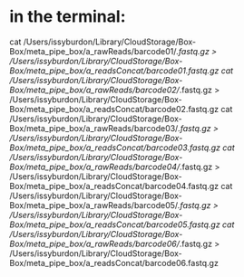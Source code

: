 # in the terminal:
cat /Users/issyburdon/Library/CloudStorage/Box-Box/meta_pipe_box/a_rawReads/barcode01/*.fastq.gz > /Users/issyburdon/Library/CloudStorage/Box-Box/meta_pipe_box/a_readsConcat/barcode01.fastq.gz
cat /Users/issyburdon/Library/CloudStorage/Box-Box/meta_pipe_box/a_rawReads/barcode02/*.fastq.gz > /Users/issyburdon/Library/CloudStorage/Box-Box/meta_pipe_box/a_readsConcat/barcode02.fastq.gz
cat /Users/issyburdon/Library/CloudStorage/Box-Box/meta_pipe_box/a_rawReads/barcode03/*.fastq.gz > /Users/issyburdon/Library/CloudStorage/Box-Box/meta_pipe_box/a_readsConcat/barcode03.fastq.gz
cat /Users/issyburdon/Library/CloudStorage/Box-Box/meta_pipe_box/a_rawReads/barcode04/*.fastq.gz > /Users/issyburdon/Library/CloudStorage/Box-Box/meta_pipe_box/a_readsConcat/barcode04.fastq.gz
cat /Users/issyburdon/Library/CloudStorage/Box-Box/meta_pipe_box/a_rawReads/barcode05/*.fastq.gz > /Users/issyburdon/Library/CloudStorage/Box-Box/meta_pipe_box/a_readsConcat/barcode05.fastq.gz
cat /Users/issyburdon/Library/CloudStorage/Box-Box/meta_pipe_box/a_rawReads/barcode06/*.fastq.gz > /Users/issyburdon/Library/CloudStorage/Box-Box/meta_pipe_box/a_readsConcat/barcode06.fastq.gz